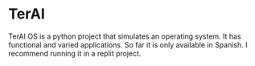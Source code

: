 # TerAI
TerAI OS is a python project that simulates an operating system. It has functional and varied applications. So far it is only available in Spanish. I recommend running it in a replit project.
